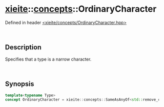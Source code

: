 # [xieite](../xieite.md)\:\:[concepts](../concepts.md)\:\:OrdinaryCharacter
Defined in header [<xieite/concepts/OrdinaryCharacter.hpp>](../../include/xieite/concepts/OrdinaryCharacter.hpp)

&nbsp;

## Description
Specifies that a type is a narrow character.

&nbsp;

## Synopsis
```cpp
template<typename Type>
concept OrdinaryCharacter = xieite::concepts::SameAsAnyOf<std::remove_cv_t<Type>, char, signed char, unsigned char>;
```
